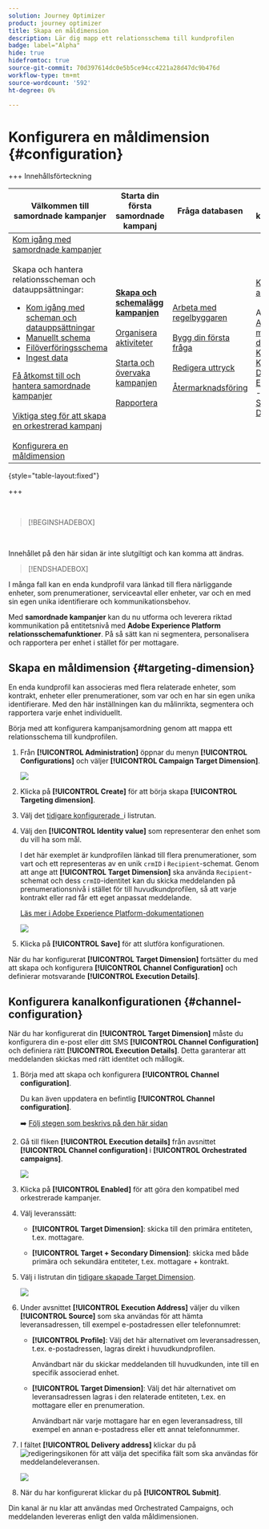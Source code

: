 ```yaml
---
solution: Journey Optimizer
product: journey optimizer
title: Skapa en måldimension
description: Lär dig mapp ett relationsschema till kundprofilen
badge: label="Alpha"
hide: true
hidefromtoc: true
source-git-commit: 70d397614dc0e5b5ce94cc4221a28d47dc9b476d
workflow-type: tm+mt
source-wordcount: '592'
ht-degree: 0%

---
```



# Konfigurera en måldimension {#configuration}

+++ Innehållsförteckning

| Välkommen till samordnade kampanjer | Starta din första samordnade kampanj | Fråga databasen | Ochestrerade kampanjaktiviteter |
|---|---|---|---|
| [Kom igång med samordnade kampanjer](gs-orchestrated-campaigns.md)<br/><br/>Skapa och hantera relationsscheman och datauppsättningar:</br> <ul><li>[Kom igång med scheman och datauppsättningar](gs-schemas.md)</li><li>[Manuellt schema](manual-schema.md)</li><li>[Filöverföringsschema](file-upload-schema.md)</li><li>[Ingest data](ingest-data.md)</li></ul>[Få åtkomst till och hantera samordnade kampanjer](access-manage-orchestrated-campaigns.md)<br/><br/>[Viktiga steg för att skapa en orkestrerad kampanj](gs-campaign-creation.md)<br/><br/>[Konfigurera en måldimension](target-dimension.md) | <b>[Skapa och schemalägg kampanjen](create-orchestrated-campaign.md)</b><br/><br/>[Organisera aktiviteter](orchestrate-activities.md)<br/><br/>[Starta och övervaka kampanjen](start-monitor-campaigns.md)<br/><br/>[Rapportera](reporting-campaigns.md) | [Arbeta med regelbyggaren](orchestrated-rule-builder.md)<br/><br/>[Bygg din första fråga](build-query.md)<br/><br/>[Redigera uttryck](edit-expressions.md)<br/><br/>[Återmarknadsföring](retarget.md) | [Kom igång med aktiviteter](activities/about-activities.md)<br/><br/>Aktiviteter:<br/>[And-join](activities/and-join.md) - [Bygg målgrupp](activities/build-audience.md) - [Ändra dimension](activities/change-dimension.md) - [Kanalaktiviteter](activities/channels.md) - [Kombinera](activities/combine.md) - [Deduplicering](activities/deduplication.md) - [Enrichment](activities/enrichment.md) - [Fork](activities/fork.md)  - [Avstämning](activities/reconciliation.md) - [Spara målgrupp](activities/save-audience.md) - [Dela](activities/split.md) - [Vänta](activities/wait.md) |

{style="table-layout:fixed"}

+++

<br/>

>[!BEGINSHADEBOX]

</br>

Innehållet på den här sidan är inte slutgiltigt och kan komma att ändras.

>[!ENDSHADEBOX]

I många fall kan en enda kundprofil vara länkad till flera närliggande enheter, som prenumerationer, serviceavtal eller enheter, var och en med sin egen unika identifierare och kommunikationsbehov.

Med **samordnade kampanjer** kan du nu utforma och leverera riktad kommunikation på entitetsnivå med **Adobe Experience Platform relationsschemafunktioner**. På så sätt kan ni segmentera, personalisera och rapportera per enhet i stället för per mottagare.

## Skapa en måldimension {#targeting-dimension}

En enda kundprofil kan associeras med flera relaterade enheter, som kontrakt, enheter eller prenumerationer, som var och en har sin egen unika identifierare. Med den här inställningen kan du målinrikta, segmentera och rapportera varje enhet individuellt.

Börja med att konfigurera kampanjsamordning genom att mappa ett relationsschema till kundprofilen.

1. Från **[!UICONTROL Administration]** öppnar du menyn **[!UICONTROL Configurations]** och väljer **[!UICONTROL Campaign Target Dimension]**.

   ![](assets/target-dimension-1.png)

1. Klicka på **[!UICONTROL Create]** för att börja skapa **[!UICONTROL Targeting dimension]**.

1. Välj det [tidigare konfigurerade &#x200B; ](gs-schemas.md) i listrutan.

1. Välj den **[!UICONTROL Identity value]** som representerar den enhet som du vill ha som mål.

   I det här exemplet är kundprofilen länkad till flera prenumerationer, som vart och ett representeras av en unik `crmID` i `Recipient`-schemat. Genom att ange att **[!UICONTROL Target Dimension]** ska använda `Recipient`-schemat och dess `crmID`-identitet kan du skicka meddelanden på prenumerationsnivå i stället för till huvudkundprofilen, så att varje kontrakt eller rad får ett eget anpassat meddelande.

   [Läs mer i Adobe Experience Platform-dokumentationen](https://experienceleague.adobe.com/sv/docs/experience-platform/xdm/schema/composition#identity)

   ![](assets/target-dimension-2.png)

1. Klicka på **[!UICONTROL Save]** för att slutföra konfigurationen.

När du har konfigurerat **[!UICONTROL Target Dimension]** fortsätter du med att skapa och konfigurera **[!UICONTROL Channel Configuration]** och definierar motsvarande **[!UICONTROL Execution Details]**.

## Konfigurera kanalkonfigurationen {#channel-configuration}

När du har konfigurerat din **[!UICONTROL Target Dimension]** måste du konfigurera din e-post eller ditt SMS **[!UICONTROL Channel Configuration]** och definiera rätt **[!UICONTROL Execution Details]**. Detta garanterar att meddelanden skickas med rätt identitet och mållogik.

1. Börja med att skapa och konfigurera **[!UICONTROL Channel configuration]**.

   Du kan även uppdatera en befintlig **[!UICONTROL Channel configuration]**.

   ➡️ [Följ stegen som beskrivs på den här sidan](../email/surface-personalization.md)

1. Gå till fliken **[!UICONTROL Execution details]** från avsnittet **[!UICONTROL Channel configuration]** i **[!UICONTROL Orchestrated campaigns]**.

   ![](assets/target-dimension-3.png)

1. Klicka på **[!UICONTROL Enabled]** för att göra den kompatibel med orkestrerade kampanjer.

1. Välj leveranssätt:

   * **[!UICONTROL Target Dimension]**: skicka till den primära entiteten, t.ex. mottagare.

   * **[!UICONTROL Target + Secondary Dimension]**: skicka med både primära och sekundära entiteter, t.ex. mottagare + kontrakt.

1. Välj i listrutan din [tidigare skapade Target Dimension](#targeting-dimension).

   ![](assets/target-dimension-4.png)

1. Under avsnittet **[!UICONTROL Execution Address]** väljer du vilken **[!UICONTROL Source]** som ska användas för att hämta leveransadressen, till exempel e-postadressen eller telefonnumret:

   * **[!UICONTROL Profile]**: Välj det här alternativet om leveransadressen, t.ex. e-postadressen, lagras direkt i huvudkundprofilen.

     Användbart när du skickar meddelanden till huvudkunden, inte till en specifik associerad enhet.

   * **[!UICONTROL Target Dimension]**: Välj det här alternativet om leveransadressen lagras i den relaterade entiteten, t.ex. en mottagare eller en prenumeration.

     Användbart när varje mottagare har en egen leveransadress, till exempel en annan e-postadress eller ett annat telefonnummer.

1. I fältet **[!UICONTROL Delivery address]** klickar du på ![redigeringsikonen](assets/do-not-localize/edit.svg) för att välja det specifika fält som ska användas för meddelandeleveransen.

   ![](assets/target-dimension-4.png)

1. När du har konfigurerat klickar du på **[!UICONTROL Submit]**.

Din kanal är nu klar att användas med Orchestrated Campaigns, och meddelanden levereras enligt den valda måldimensionen.
